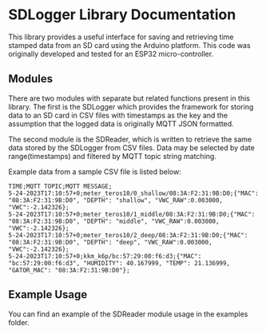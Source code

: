 # SDLogger Library Documentation
This library provides a useful interface for saving and retrieving time stamped data from an SD card using the Arduino platform. This code was originally developed and tested for an ESP32 micro-controller.


## Modules
There are two modules with separate but related functions present in this library. The first is the SDLogger which provides the framework for storing data to an SD card in CSV files with timestamps as the key and the assumption that the logged data is originally MQTT JSON formatted.

The second module is the SDReader, which is written to retrieve the same data stored by the SDLogger from CSV files. Data may be selected by date range(timestamps) and filtered by MQTT topic string matching.

Example data from a sample CSV file is listed below:

```csv
TIME;MQTT TOPIC;MQTT MESSAGE;
5-24-2023T17:10:57+0;meter_teros10/0_shallow/08:3A:F2:31:9B:D0;{"MAC": "08:3A:F2:31:9B:D0", "DEPTH": "shallow", "VWC_RAW":0.003000, "VWC":-2.142326};
5-24-2023T17:10:57+0;meter_teros10/1_middle/08:3A:F2:31:9B:D0;{"MAC": "08:3A:F2:31:9B:D0", "DEPTH": "middle", "VWC_RAW":0.003000, "VWC":-2.142326};
5-24-2023T17:10:57+0;meter_teros10/2_deep/08:3A:F2:31:9B:D0;{"MAC": "08:3A:F2:31:9B:D0", "DEPTH": "deep", "VWC_RAW":0.003000, "VWC":-2.142326};
5-24-2023T17:10:57+0;kkm_k6p/bc:57:29:00:f6:d3;{"MAC": "bc:57:29:00:f6:d3", "HUMIDITY": 40.167999, "TEMP": 21.136999, "GATOR_MAC": "08:3A:F2:31:9B:D0"};
```

## Example Usage
You can find an example of the SDReader module usage in the examples folder.

